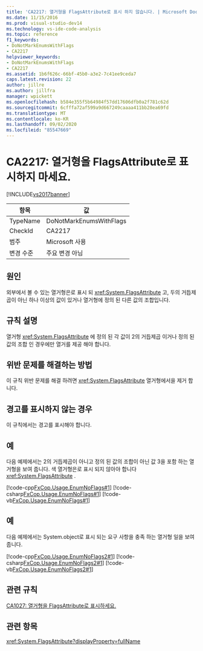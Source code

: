 ```yaml
---
title: 'CA2217: 열거형을 FlagsAttribute로 표시 하지 않습니다. | Microsoft Docs'
ms.date: 11/15/2016
ms.prod: visual-studio-dev14
ms.technology: vs-ide-code-analysis
ms.topic: reference
f1_keywords:
- DoNotMarkEnumsWithFlags
- CA2217
helpviewer_keywords:
- DoNotMarkEnumsWithFlags
- CA2217
ms.assetid: 1b6f626c-66bf-45b0-a3e2-7c41ee9ceda7
caps.latest.revision: 22
author: jillre
ms.author: jillfra
manager: wpickett
ms.openlocfilehash: b584e355f5b64984f57dd17606dfb0a2f781c62d
ms.sourcegitcommit: 6cfffa72af599a9d667249caaaa411bb28ea69fd
ms.translationtype: MT
ms.contentlocale: ko-KR
ms.lasthandoff: 09/02/2020
ms.locfileid: "85547669"
---
```

# <a name="ca2217-do-not-mark-enums-with-flagsattribute"></a>CA2217: 열거형을 FlagsAttribute로 표시하지 마세요.
[!INCLUDE[vs2017banner](../includes/vs2017banner.md)]

|항목|값|
|-|-|
|TypeName|DoNotMarkEnumsWithFlags|
|CheckId|CA2217|
|범주|Microsoft 사용|
|변경 수준|주요 변경 아님|

## <a name="cause"></a>원인
 외부에서 볼 수 있는 열거형은로 표시 되 <xref:System.FlagsAttribute> 고, 두의 거듭제곱이 아닌 하나 이상의 값이 있거나 열거형에 정의 된 다른 값의 조합입니다.

## <a name="rule-description"></a>규칙 설명
 열거형 <xref:System.FlagsAttribute> 에 정의 된 각 값이 2의 거듭제곱 이거나 정의 된 값의 조합 인 경우에만 열거를 제공 해야 합니다.

## <a name="how-to-fix-violations"></a>위반 문제를 해결하는 방법
 이 규칙 위반 문제를 해결 하려면 <xref:System.FlagsAttribute> 열거형에서을 제거 합니다.

## <a name="when-to-suppress-warnings"></a>경고를 표시하지 않는 경우
 이 규칙에서는 경고를 표시해야 합니다.

## <a name="example"></a>예
 다음 예제에서는 2의 거듭제곱이 아니고 정의 된 값의 조합이 아닌 값 3을 포함 하는 열거형을 보여 줍니다. 색 열거형은로 표시 되지 않아야 합니다 <xref:System.FlagsAttribute> .

 [!code-cpp[FxCop.Usage.EnumNoFlags#1](../snippets/cpp/VS_Snippets_CodeAnalysis/FxCop.Usage.EnumNoFlags/cpp/FxCop.Usage.EnumNoFlags.cpp#1)]
 [!code-csharp[FxCop.Usage.EnumNoFlags#1](../snippets/csharp/VS_Snippets_CodeAnalysis/FxCop.Usage.EnumNoFlags/cs/FxCop.Usage.EnumNoFlags.cs#1)]
 [!code-vb[FxCop.Usage.EnumNoFlags#1](../snippets/visualbasic/VS_Snippets_CodeAnalysis/FxCop.Usage.EnumNoFlags/vb/FxCop.Usage.EnumNoFlags.vb#1)]

## <a name="example"></a>예
 다음 예제에서는 System.object로 표시 되는 요구 사항을 충족 하는 열거형 일을 보여 줍니다.

 [!code-cpp[FxCop.Usage.EnumNoFlags2#1](../snippets/cpp/VS_Snippets_CodeAnalysis/FxCop.Usage.EnumNoFlags2/cpp/FxCop.Usage.EnumNoFlags2.cpp#1)]
 [!code-csharp[FxCop.Usage.EnumNoFlags2#1](../snippets/csharp/VS_Snippets_CodeAnalysis/FxCop.Usage.EnumNoFlags2/cs/FxCop.Usage.EnumNoFlags2.cs#1)]
 [!code-vb[FxCop.Usage.EnumNoFlags2#1](../snippets/visualbasic/VS_Snippets_CodeAnalysis/FxCop.Usage.EnumNoFlags2/vb/FxCop.Usage.EnumNoFlags2.vb#1)]

## <a name="related-rules"></a>관련 규칙
 [CA1027: 열거형을 FlagsAttribute로 표시하세요.](../code-quality/ca1027-mark-enums-with-flagsattribute.md)

## <a name="see-also"></a>관련 항목
 <xref:System.FlagsAttribute?displayProperty=fullName>
